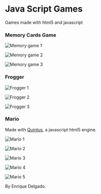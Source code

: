 # Java Script Games
Games made with html5 and javascript
### Memory Cards Game
![Memory game 1](https://github.com/enridelg/javascript_games/blob/master/screenshots/mg3.png?raw=true)

![Memory game 2](https://github.com/enridelg/javascript_games/blob/master/screenshots/mg2.png?raw=true)

![Memory game 3](https://github.com/enridelg/javascript_games/blob/master/screenshots/mg1.png?raw=true)

### Frogger

![Frogger 1](https://github.com/enridelg/javascript_games/blob/master/screenshots/f1.png?raw=true)

![Frogger 2](https://github.com/enridelg/javascript_games/blob/master/screenshots/f2.png?raw=true)

![Frogger 3](https://github.com/enridelg/javascript_games/blob/master/screenshots/f3.png?raw=true)

### Mario

Made with [Quintus](http://www.html5quintus.com/), a javascript html5 engine.

![Mario 1](https://github.com/enridelg/javascript_games/blob/master/screenshots/m1.png?raw=true)

![Mario 2](https://github.com/enridelg/javascript_games/blob/master/screenshots/m2.png?raw=true)

![Mario 3](https://github.com/enridelg/javascript_games/blob/master/screenshots/m3.png?raw=true)

![Mario 4](https://github.com/enridelg/javascript_games/blob/master/screenshots/m4.png?raw=true)

![Mario 5](https://github.com/enridelg/javascript_games/blob/master/screenshots/m5.png?raw=true)

By Enrique Delgado.
